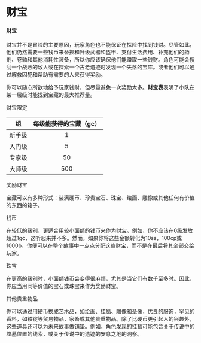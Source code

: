 # 财宝

#### 财宝

财宝并不是冒险的主要原因，玩家角色也不能保证在探险中找到钱财。尽管如此，他们仍然需要一些钱币来替换和升级武器和盔甲、支付生活费用、补充他们的药剂、卷轴和其他消耗性装备，所以你应该确保他们能赚取一些钱财。角色可能会搜刮一个战败的敌人或在探索一个古老遗迹时发现一个失落的宝库。或者他们可以通过解救囚犯和帮助有需要的人来获得奖励。

你可以随心所欲地给予玩家钱财，但尽量避免一次奖励太多。**财宝表**表明了小队在某一层级时能找到宝藏的最大推荐量。

财宝限定

<table>
<thead>
<tr class="header">
<th style="text-align: center;">组</th>
<th style="text-align: center;">每级能获得的宝藏（gc）</th>
</tr>
</thead>
<tbody>
<tr class="odd">
<td style="text-align: center;">新手级</td>
<td style="text-align: center;">1</td>
</tr>
<tr class="even">
<td style="text-align: center;">入门级</td>
<td style="text-align: center;">5</td>
</tr>
<tr class="odd">
<td style="text-align: center;">专家级</td>
<td style="text-align: center;">50</td>
</tr>
<tr class="even">
<td style="text-align: center;">大师级</td>
<td style="text-align: center;">500</td>
</tr>
</tbody>
</table>

奖励财宝

宝藏可以有多种形式：装满硬币、珍贵宝石、珠宝、绘画、雕像或其他任何有价值的东西的箱子。

钱币

在较低的级别，更适合用较小面额的钱币来作为财宝。例如，你不应该在0级发放超过1gc，这听起来并不多。然而，如果你将这些金额转化为10ss，100cp或1000b，你便可以在整个故事中一点点分配这些财宝，而不是在最后将其全部交给玩家。

珠宝

在更高的级别时，小面额钱币会变得很麻烦，尤其是当它们有数千至多时。因此，你应当用同等价值的宝石或珠宝来作为奖励财宝。

其他贵重物品

你可以通过用硬币换成艺术品，如绘画、挂毯、雕像和圣像，优良的服饰，罕见的香料，如铁锭等贸易物品，家畜或其他贵重物品。除了比硬币更引起人的兴趣外，这些道具还可以为未来故事做铺垫。例如，角色发现的挂毯可能包含关于传说中的坟墓位置的线索，或关于传说中的遗迹的安息之地的洞察。
